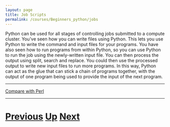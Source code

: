 ```yaml
---
layout: page
title: Job Scripts
permalink: /courses/Beginners_python/jobs
---
```


Python can be used for all stages of controlling jobs submitted to a compute cluster. You've seen how you can write files using Python. This lets you use Python to write the command and input files for your programs. You have also seen how to run programs from within Python, so you can use Python to run the job using the newly-written input file. You can then process the output using split, search and replace. You could then use the processed output to write new input files to run more programs. In this way, Python can act as the glue that can stick a chain of programs together, with the output of one program being used to provide the input of the next program.

***

[Compare with Perl](../beginning_perl/jobs.md)

***

# [Previous](running.md) [Up](README.md) [Next](whatnext.md)
